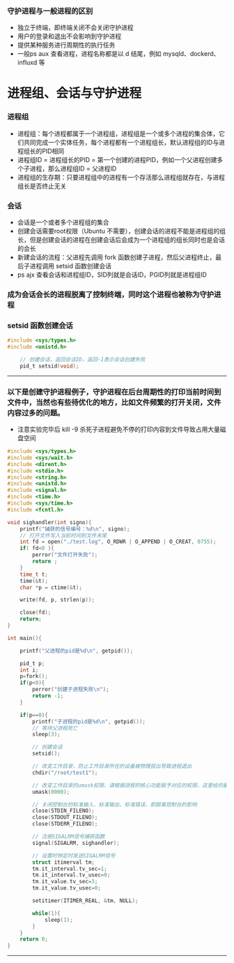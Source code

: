 ### 守护进程与一般进程的区别
- 独立于终端，即终端关闭不会关闭守护进程
- 用户的登录和退出不会影响到守护进程
- 提供某种服务进行周期性的执行任务
- 一般ps aux 查看进程，进程名称都是以 d 结尾，例如 mysqld、dockerd、influxd 等

# 进程组、会话与守护进程

### 进程组
- 进程组：每个进程都属于一个进程组，进程组是一个或多个进程的集合体，它们共同完成一个实体任务，每个进程都有一个进程组长，默认进程组的ID与进程组长的PID相同
- 进程组ID = 进程组长的PID = 第一个创建的进程PID，例如一个父进程创建多个子进程，那么进程组ID = 父进程ID
- 进程组的生存期：只要进程组中的进程有一个存活那么进程组就存在，与进程组长是否终止无关

### 会话
- 会话是一个或者多个进程组的集合
- 创建会话需要root权限（Ubuntu 不需要），创建会话的进程不能是进程组的组长，但是创建会话的进程在创建会话后会成为一个进程组的组长同时也是会话的会长
- 新建会话的流程：父进程先调用 fork 函数创建子进程，然后父进程终止，最后子进程调用 setsid 函数创建会话
- ps ajx 查看会话和进程组ID，SID列就是会话ID，PGID列就是进程组ID

### 成为会话会长的进程脱离了控制终端，同时这个进程也被称为**守护进程**

### setsid 函数创建会话
~~~c
#include <sys/types.h>
#include <unistd.h>

    // 创建会话，返回会话ID，返回-1表示会话创建失败
    pid_t setsid(void);

~~~
---

### 以下是创建守护进程例子，守护进程在后台周期性的打印当前时间到文件中，当然也有些待优化的地方，比如文件频繁的打开关闭，文件内容过多的问题。
- 注意实验完毕后 kill -9 杀死子进程避免不停的打印内容到文件导致占用大量磁盘空间
~~~c
#include <sys/types.h>
#include <sys/wait.h>
#include <dirent.h>
#include <stdio.h>
#include <string.h>
#include <unistd.h>
#include <signal.h>
#include <time.h>
#include <sys/time.h>
#include <fcntl.h>

void sighandler(int signo){
    printf("捕获的信号编号：%d\n", signo);
    // 打开文件写入当前时间到文件末尾
    int fd = open("./test.log", O_RDWR | O_APPEND | O_CREAT, 0755);
    if( fd<0 ){
        perror("文件打开失败");
        return ;
    }
    time_t t;
    time(&t);
    char *p = ctime(&t);

    write(fd, p, strlen(p));

    close(fd);
    return;
}

int main(){

    printf("父进程的pid是%d\n", getpid());

    pid_t p;
    int i;
    p=fork();
    if(p<0){
        perror("创建子进程失败\n");
        return -1;
    }

    if(p==0){
        printf("子进程的pid是%d\n", getpid());
        // 等待父进程死亡
        sleep(3);

        // 创建会话
        setsid();

        // 改变工作目录，防止工作目录所在的设备被物理拔出导致进程退出
        chdir("/root/test1");

        // 改变工作目录的umask权限，请根据进程的核心功能赋予对应的权限，这里给的最大权限
        umask(0000);

        // 关闭控制台的标准输入、标准输出、标准错误，即脱离控制台的影响
        close(STDIN_FILENO);
        close(STDOUT_FILENO);
        close(STDERR_FILENO);

        // 注册SIGALRM信号捕获函数
        signal(SIGALRM, sighandler);

        // 设置时钟定时发送SIGALRM信号
        struct itimerval tm;
        tm.it_interval.tv_sec=1;
        tm.it_interval.tv_usec=0;
        tm.it_value.tv_sec=3;
        tm.it_value.tv_usec=0;

        setitimer(ITIMER_REAL, &tm, NULL);

        while(1){
            sleep(1);
        }
    } 
    return 0;
}
~~~
---


